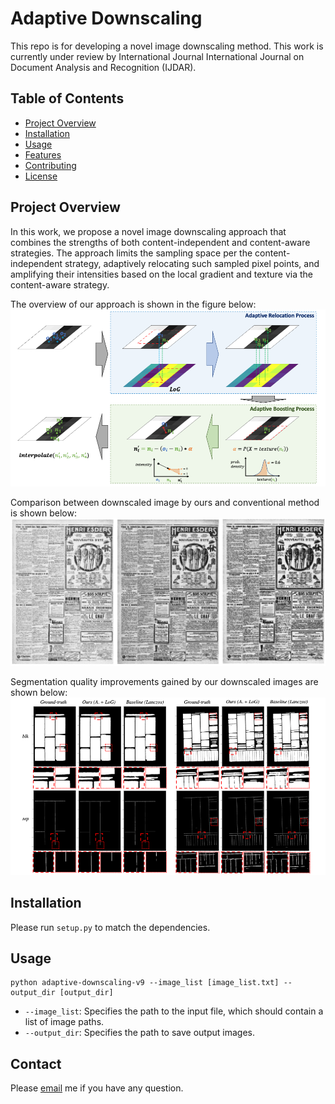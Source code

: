 # Adaptive Downscaling

This repo is for developing a novel image downscaling method. This work is currently under review by International Journal International Journal on Document Analysis and Recognition (IJDAR).

## Table of Contents
- [Project Overview](#project-overview)
- [Installation](#installation)
- [Usage](#usage)
- [Features](#features)
- [Contributing](#contributing)
- [License](#license)

## Project Overview
In this work, we propose a novel image downscaling approach that combines the strengths of both content-independent and content-aware strategies. The approach limits the sampling space per the content-independent strategy, adaptively relocating such sampled pixel points, and amplifying their intensities based on the local gradient and texture via the content-aware strategy. 

The overview of our approach is shown in the figure below:
![workflow](/assets/workflow.png)

Comparison between downscaled image by ours and conventional method is shown below:
![ds_results](/assets/ds_results.png)

Segmentation quality improvements gained by our downscaled images are shown below:
![seg_results](/assets/seg_results.png)

## Installation
Please run `setup.py` to match the dependencies.

## Usage

```
python adaptive-downscaling-v9 --image_list [image_list.txt] --output_dir [output_dir]
```
- `--image_list`: Specifies the path to the input file, which should contain a list of image paths.
- `--output_dir`: Specifies the path to save output images.

## Contact
Please [email](chulwoo.pack@huskers.unl.edu) me if you have any question.
